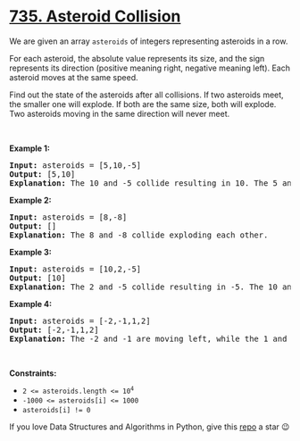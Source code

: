 # [735. Asteroid Collision][title]

<p>We are given an array <code>asteroids</code> of integers representing asteroids in a row.</p>
<p>For each asteroid, the absolute value represents its size, and the sign represents its direction (positive meaning right, negative meaning left). Each asteroid moves at the same speed.</p>
<p>Find out the state of the asteroids after all collisions. If two asteroids meet, the smaller one will explode. If both are the same size, both will explode. Two asteroids moving in the same direction will never meet.</p>
<p> </p>
<p><strong>Example 1:</strong></p>
<pre><strong>Input:</strong> asteroids = [5,10,-5]
<strong>Output:</strong> [5,10]
<b>Explanation:</b> The 10 and -5 collide resulting in 10. The 5 and 10 never collide.
</pre>
<p><strong>Example 2:</strong></p>
<pre><strong>Input:</strong> asteroids = [8,-8]
<strong>Output:</strong> []
<b>Explanation:</b> The 8 and -8 collide exploding each other.
</pre>
<p><strong>Example 3:</strong></p>
<pre><strong>Input:</strong> asteroids = [10,2,-5]
<strong>Output:</strong> [10]
<b>Explanation:</b> The 2 and -5 collide resulting in -5. The 10 and -5 collide resulting in 10.
</pre>
<p><strong>Example 4:</strong></p>
<pre><strong>Input:</strong> asteroids = [-2,-1,1,2]
<strong>Output:</strong> [-2,-1,1,2]
<b>Explanation:</b> The -2 and -1 are moving left, while the 1 and 2 are moving right. Asteroids moving the same direction never meet, so no asteroids will meet each other.
</pre>
<p> </p>
<p><strong>Constraints:</strong></p>
<ul>
<li><code>2 &lt;= asteroids.length &lt;= 10<sup>4</sup></code></li>
<li><code>-1000 &lt;= asteroids[i] &lt;= 1000</code></li>
<li><code>asteroids[i] != 0</code></li>
</ul>


If you love Data Structures and Algorithms in Python, give this [repo][me] a star :wink:

[title]: https://leetcode.com/problems/asteroid-collision
[me]: https://github.com/bumblebee211196/awesome-python-leetcode